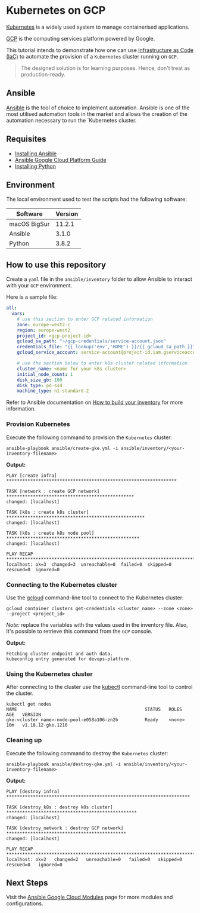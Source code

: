 # Kubernetes on GCP

[Kubernetes](https://kubernetes.io) is a widely used system to manage containerised applications.

[GCP](https://www.cloud.google.com) is the computing services platform powered by Google.

This tutorial intends to demonstrate how one can use [Infrastructure as Code (IaC)](https://docs.microsoft.com/en-us/azure/devops/learn/what-is-infrastructure-as-code) to automate the provision of a `Kubernetes` cluster running on `GCP`.

> The designed solution is for learning purposes. Hence, don't treat as production-ready.

## Ansible

[Ansible](https://www.ansible.com) is the tool of choice to implement automation. Ansible is one of the most utilised automation tools in the market and allows the creation of the automation necessary to run the `Kubernetes cluster.

## Requisites

- [Installing Ansible](https://docs.ansible.com/ansible/latest/installation_guide/intro_installation.html)
- [Ansible Google Cloud Platform Guide](https://docs.ansible.com/ansible/latest/scenario_guides/guide_gce.html)
- [Installing Python](https://www.python.org/downloads/)

## Environment

The local environment used to test the scripts had the following software:

| Software | Version |
|--|--|
| macOS BigSur | 11.2.1 |
| Ansible | 3.1.0 |
| Python | 3.8.2 |

## How to use this repository

Create a `yaml` file in the `ansible/inventory` folder to allow Ansible to interact with your `GCP` environment.

Here is a sample file:

```yaml
all:
  vars:
    # use this section to enter GCP related information
    zone: europe-west2-c
    region: europe-west2
    project_id: <gcp-project-id>
    gcloud_sa_path: "~/gcp-credentials/service-account.json"
    credentials_file: "{{ lookup('env','HOME') }}/{{ gcloud_sa_path }}"
    gcloud_service_account: service-account@project-id.iam.gserviceaccount.com

    # use the section below to enter k8s cluster related information
    cluster_name: <name for your k8s cluster>
    initial_node_count: 1
    disk_size_gb: 100
    disk_type: pd-ssd
    machine_type: n1-standard-2
```

Refer to Ansible documentation on [How to build your inventory](https://docs.ansible.com/ansible/latest/user_guide/intro_inventory.html) for more information.

### Provision Kubernetes

Execute the following command to provision the `Kubernetes` cluster:

`ansible-playbook ansible/create-gke.yml -i ansible/inventory/<your-inventory-filename>`

**Output:**

```text
PLAY [create infra] ****************************************************************

TASK [network : create GCP network] ************************************************
changed: [localhost]

TASK [k8s : create k8s cluster] ****************************************************
changed: [localhost]

TASK [k8s : create k8s node pool] **************************************************
changed: [localhost]

PLAY RECAP *************************************************************************
localhost: ok=3  changed=3  unreachable=0  failed=0  skipped=0  rescued=0  ignored=0 
```

### Connecting to the Kubernetes cluster

Use the [gcloud](https://cloud.google.com/sdk/gcloud) command-line tool to connect to the Kubernetes cluster:

`gcloud container clusters get-credentials <cluster_name> --zone <zone> --project <project_id>`

_Note:_ replace the variables with the values used in the inventory file. Also, It's possible to retrieve this command from the `GCP` console.

**Output:**

```text
Fetching cluster endpoint and auth data.
kubeconfig entry generated for devops-platform.
```

### Using the Kubernetes cluster

After connecting to the cluster use the [kubectl](https://kubernetes.io/docs/reference/kubectl/overview/) command-line tool to control the cluster.

```text
kubectl get nodes
NAME                                                STATUS   ROLES    AGE   VERSION
gke-<cluster_name>-node-pool-e058a106-zn2b          Ready    <none>   10m   v1.18.12-gke.1210
```

### Cleaning up

Execute the following command to destroy the `Kubernetes` cluster:

`ansible-playbook ansible/destroy-gke.yml -i ansible/inventory/<your-inventory-filename>`

**Output:**

```text
PLAY [destroy infra] *********************************************************************

TASK [destroy_k8s : destroy k8s cluster] *************************************************
changed: [localhost]

TASK [destroy_network : destroy GCP network] *********************************************
changed: [localhost]

PLAY RECAP *******************************************************************************
localhost: ok=2   changed=2   unreachable=0   failed=0   skipped=0   rescued=0   ignored=0 
```

## Next Steps

Visit the [Ansible Google Cloud Modules](https://docs.ansible.com/ansible/latest/collections/google/cloud/index.html) page for more modules and configurations.
